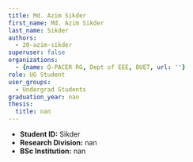 ```yaml
---
title: Md. Azim Sikder
first_name: Md. Azim Sikder
last_name: Sikder
authors:
  - 20-azim-sikder
superuser: false
organizations:
  - {name: Q-PACER RG, Dept of EEE, BUET, url: ''}
role: UG Student
user_groups:
  - Undergrad Students
graduation_year: nan
thesis:
  title: nan
---
```


* **Student ID:** Sikder
* **Research Division:** nan
* **BSc Institution:** nan
